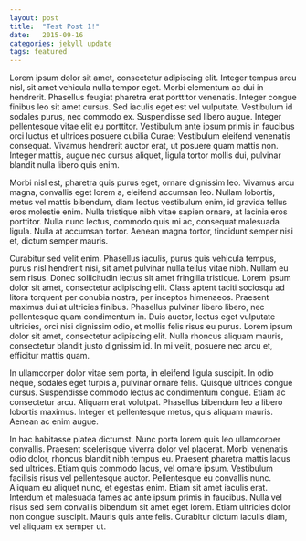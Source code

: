 ```yaml
---
layout: post
title:  "Test Post 1!"
date:   2015-09-16
categories: jekyll update
tags: featured
---
```

Lorem ipsum dolor sit amet, consectetur adipiscing elit. Integer tempus arcu nisl, sit amet vehicula nulla tempor eget. Morbi elementum ac dui in hendrerit. Phasellus feugiat pharetra erat porttitor venenatis. Integer congue finibus leo sit amet cursus. Sed iaculis eget est vel vulputate. Vestibulum id sodales purus, nec commodo ex. Suspendisse sed libero augue. Integer pellentesque vitae elit eu porttitor. Vestibulum ante ipsum primis in faucibus orci luctus et ultrices posuere cubilia Curae; Vestibulum eleifend venenatis consequat. Vivamus hendrerit auctor erat, ut posuere quam mattis non. Integer mattis, augue nec cursus aliquet, ligula tortor mollis dui, pulvinar blandit nulla libero quis enim.

Morbi nisl est, pharetra quis purus eget, ornare dignissim leo. Vivamus arcu magna, convallis eget lorem a, eleifend accumsan leo. Nullam lobortis, metus vel mattis bibendum, diam lectus vestibulum enim, id gravida tellus eros molestie enim. Nulla tristique nibh vitae sapien ornare, at lacinia eros porttitor. Nulla nunc lectus, commodo quis mi ac, consequat malesuada ligula. Nulla at accumsan tortor. Aenean magna tortor, tincidunt semper nisi et, dictum semper mauris.

Curabitur sed velit enim. Phasellus iaculis, purus quis vehicula tempus, purus nisl hendrerit nisi, sit amet pulvinar nulla tellus vitae nibh. Nullam eu sem risus. Donec sollicitudin lectus sit amet fringilla tristique. Lorem ipsum dolor sit amet, consectetur adipiscing elit. Class aptent taciti sociosqu ad litora torquent per conubia nostra, per inceptos himenaeos. Praesent maximus dui at ultricies finibus. Phasellus pulvinar libero libero, nec pellentesque quam condimentum in. Duis auctor, lectus eget vulputate ultricies, orci nisi dignissim odio, et mollis felis risus eu purus. Lorem ipsum dolor sit amet, consectetur adipiscing elit. Nulla rhoncus aliquam mauris, consectetur blandit justo dignissim id. In mi velit, posuere nec arcu et, efficitur mattis quam.

In ullamcorper dolor vitae sem porta, in eleifend ligula suscipit. In odio neque, sodales eget turpis a, pulvinar ornare felis. Quisque ultrices congue cursus. Suspendisse commodo lectus ac condimentum congue. Etiam ac consectetur arcu. Aliquam erat volutpat. Phasellus bibendum leo a libero lobortis maximus. Integer et pellentesque metus, quis aliquam mauris. Aenean ac enim augue.

In hac habitasse platea dictumst. Nunc porta lorem quis leo ullamcorper convallis. Praesent scelerisque viverra dolor vel placerat. Morbi venenatis odio dolor, rhoncus blandit nibh tempus eu. Praesent pharetra mattis lacus sed ultrices. Etiam quis commodo lacus, vel ornare ipsum. Vestibulum facilisis risus vel pellentesque auctor. Pellentesque eu convallis nunc. Aliquam eu aliquet nunc, et egestas enim. Etiam sit amet iaculis erat. Interdum et malesuada fames ac ante ipsum primis in faucibus. Nulla vel risus sed sem convallis bibendum sit amet eget lorem. Etiam ultricies dolor non congue suscipit. Mauris quis ante felis. Curabitur dictum iaculis diam, vel aliquam ex semper ut.